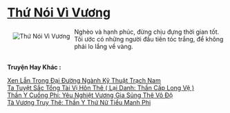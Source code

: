 <a href="https://truyentiki.com/thu-noi-vi-vuong.31930/" title="Thứ Nói Vì Vương"><h1>Thứ Nói Vì Vương</h1></a><div style="display:table"><img align="right" style="float: left; padding: 10px;" src="https://truyentiki.com/a/img/str/src/31930.jpg" alt="Thứ Nói Vì Vương">Nghèo và hạnh phúc, đừng chịu đựng thời gian tốt. Tôi ước có những người đầu tiên tóc trắng, để không phải lo lắng về vàng.</div><p><br><b>Truyện Hay Khác :</b></p><a href="https://truyentiki.com/xen-lan-trong-dai-duong-nganh-ky-thuat-trach-nam.31929/" alt="Xen Lẫn Trong Đại Đường Ngành Kỹ Thuật Trạch Nam">Xen Lẫn Trong Đại Đường Ngành Kỹ Thuật Trạch Nam</a><br/><a href="https://wikitruyen.wordpress.com/2020/06/23/ta-tuyet-sac-tong-tai-vi-hon-the-lai-danh-than-cap-long-ve/" alt="Ta Tuyệt Sắc Tổng Tài Vị Hôn Thê ( Lại Danh: Thần Cấp Long Vệ )">Ta Tuyệt Sắc Tổng Tài Vị Hôn Thê ( Lại Danh: Thần Cấp Long Vệ )</a><br/><a href="https://github.com/nownovels/truyenhay/tree/master/truyenhay/30624/README.md" alt="Thần Y Cuồng Phi: Yêu Nghiệt Vương Gia Sủng Thê Vô Độ">Thần Y Cuồng Phi: Yêu Nghiệt Vương Gia Sủng Thê Vô Độ</a><br/><a href="https://github.com/nownovels/truyenhay/tree/master/truyenhay/30384/README.md" alt="Tà Vương Truy Thê: Thần Y Thứ Nữ Tiểu Manh Phi">Tà Vương Truy Thê: Thần Y Thứ Nữ Tiểu Manh Phi</a><br/>